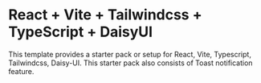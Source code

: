 # React + Vite + Tailwindcss + TypeScript + DaisyUI

This template provides a starter pack or setup for React, Vite, Typescript, Tailwindcss, Daisy-UI. This starter pack also consists of Toast notification feature.